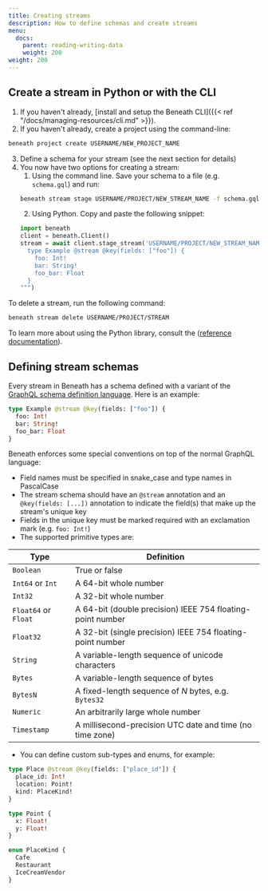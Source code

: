 ```yaml
---
title: Creating streams
description: How to define schemas and create streams
menu:
  docs:
    parent: reading-writing-data
    weight: 200
weight: 200
---
```


## Create a stream in Python or with the CLI

1. If you haven't already, [install and setup the Beneath CLI]({{< ref "/docs/managing-resources/cli.md" >}}).
2. If you haven't already, create a project using the command-line:
```bash
beneath project create USERNAME/NEW_PROJECT_NAME
```
3. Define a schema for your stream (see the next section for details)
4. You now have two options for creating a stream:
    1. Using the command line. Save your schema to a file (e.g. `schema.gql`) and run:
    ```bash
    beneath stream stage USERNAME/PROJECT/NEW_STREAM_NAME -f schema.gql
    ```
    2. Using Python. Copy and paste the following snippet:
    ```python
    import beneath
    client = beneath.Client()
    stream = await client.stage_stream('USERNAME/PROJECT/NEW_STREAM_NAME', """
      type Example @stream @key(fields: ["foo"]) {
        foo: Int!
        bar: String!
        foo_bar: Float
      }
    """)
    ```

To delete a stream, run the following command:
```bash
beneath stream delete USERNAME/PROJECT/STREAM
```

To learn more about using the Python library, consult the ([reference documentation](https://python.docs.beneath.dev/)).

## Defining stream schemas

Every stream in Beneath has a schema defined with a variant of the [GraphQL schema definition language](https://graphql.org/learn/schema/). Here is an example:
```graphql
type Example @stream @key(fields: ["foo"]) {
  foo: Int!
  bar: String!
  foo_bar: Float
}
```
Beneath enforces some special conventions on top of the normal GraphQL language:
- Field names must be specified in snake_case and type names in PascalCase
- The stream schema should have an `@stream` annotation and an `@key(fields: [...])` annotation to indicate the field(s) that make up the stream's unique key
- Fields in the unique key must be marked required with an exclamation mark (e.g. `foo: Int!`)
- The supported primitive types are:

| Type | Definition |
|---|---|
| `Boolean` | True or false |
| `Int64` or `Int` | A 64-bit whole number |
| `Int32` | A 32-bit whole number |
| `Float64` or `Float` | A 64-bit (double precision) IEEE 754 floating-point number |
| `Float32` | A 32-bit (single precision) IEEE 754 floating-point number |
| `String` | A variable-length sequence of unicode characters |
| `Bytes` | A variable-length sequence of bytes |
| `BytesN` | A fixed-length sequence of *N* bytes, e.g. `Bytes32` |
| `Numeric` | An arbitrarily large whole number |
| `Timestamp` | A millisecond-precision UTC date and time (no time zone) |

- You can define custom sub-types and enums, for example:
```graphql
type Place @stream @key(fields: ["place_id"]) {
  place_id: Int!
  location: Point!
  kind: PlaceKind!
}

type Point {
  x: Float!
  y: Float!
}

enum PlaceKind {
  Cafe
  Restaurant
  IceCreamVendor
}
```
